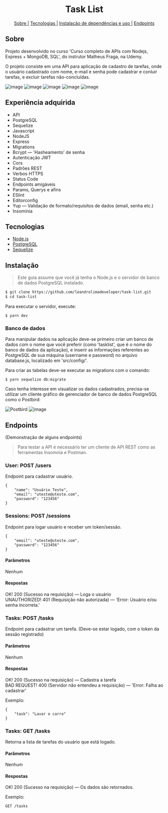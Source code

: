 <h1 align="center">Task List</h1>
<p align="center">
    <a href="#sobre">Sobre |</a>
    <a href="#tecnologias">Tecnologias |</a>
    <a href="#instalação">Instalação de dependências e uso |</a>
    <a href="#endpoints">Endpoints</a>
</p>

## Sobre
Projeto desenvolvido no curso 'Curso completo de APIs com Nodejs, Express + MongoDB, SQL', do instrutor Matheus Fraga, na Udemy.

O projeto consiste em uma API para aplicação de cadastro de tarefas, onde o usuário cadastrado com nome, e-mail e senha pode cadastrar e conluir tarefas, e excluir tarefas não-concluídas. 

![image](https://user-images.githubusercontent.com/76854209/167940316-3838467a-03fb-4f37-98e9-10c6d062d833.png)
![image](https://user-images.githubusercontent.com/76854209/167939514-cf507743-58c3-46f1-90ce-1b716ed6251d.png)
![image](https://user-images.githubusercontent.com/76854209/167939889-eb874bb7-7c51-4d19-b8c0-4238ba50826e.png)
![image](https://user-images.githubusercontent.com/76854209/167940214-377aa863-4905-4c84-97f6-efff98b2758d.png)
![image](https://user-images.githubusercontent.com/76854209/167940268-7813806e-4933-4dbd-bcc7-bb82675e8cc6.png)


## Experiência adquirida
- API
- PostgreSQL
- Sequelize
- Javascript
- NodeJS
- Express
- Migrations
- Bcrypt — 'Hasheamento' de senha
- Autenticação JWT
- Cors
- Padrões REST
- Verbos HTTPS
- Status Code
- Endpoints amigáveis
- Params, Querys e afins
- ESlint
- Editorconfig
- Yup — Validação de formato/requisitos de dados (email, senha etc.)
- Insominia

## Tecnologias
<ul>
    <li><a href="https://nodejs.org/" alt="Node.js">Node.js</a></li>
    <li><a href="https://www.postgresql.org/" alt="PostgreSQL">PostgreSQL</a></li>
    <li><a href="https://sequelize.org/" alt="MySQL">Sequelize</a></li>
</ul>

## Instalação

> Este guia assume que você já tenha o Node.js e o servidor de banco de dados PostgreSQL instalado. 

```bash
$ git clone https://github.com/leandrolimadeveloper/task-list.git
$ cd task-list
```

Para executar o servidor, execute:
```
$ yarn dev
```
### Banco de dados
Para manipular dados na aplicação deve-se primeiro criar um banco de dados com o nome que você preferir (como 'tasklist', que é o nome do banco de dados da aplicação), e inserir as informações referentes ao PostgreSQL de sua máquina (username e password) no arquivo database.js, localizado em 'src/config/'.  

Para criar as tabelas deve-se executar as migrations com o comando:

```
$ yarn sequelize db:migrate
```

Caso tenha interesse em visualizar os dados cadastrados, precisa-se utilizar um cliente gráfico de gerenciador de banco de dados PostgreSQL como o Postbird:

![Postbird](https://user-images.githubusercontent.com/76854209/172650237-462e24b7-1f81-4bb8-aaaf-06594b8a2f3f.png)
![image](https://user-images.githubusercontent.com/76854209/172651243-faba6bf9-4b1b-4a80-9a0e-c8ade4c1bed1.png)

## Endpoints 
(Demonstração de alguns endpoints)
> Para testar a API é necessário ter um cliente de API REST como as ferramentas Insomnia e Postman. 

### User: POST /users 
Endpoint para cadastrar usuário.

```
{
    "name": "Usuário Teste",
    "email": "uteste@uteste.com",
    "password": "123456"
}
```

### Sessions: POST /sessions
Endpoint para logar usuário e receber um token/sessão.

```
{
	"email": "uteste@uteste.com",
	"password": "123456"
}
```

#### Parâmetros
Nenhum

#### Respostas 
OK! 200 (Sucesso na requisição) — Loga o usuário<br>
UNAUTHORIZED! 401 (Requisição não autorizada) — 'Error: Usuário e/ou senha incorreta.'

### Tasks: POST /tasks
Endpoint para cadastrar um tarefa. 
(Deve-se estar logado, com o token da sessão registrado)

#### Parâmetros
Nenhum

#### Respostas 
OK! 200 (Sucesso na requisição) — Cadastra a tarefa<br>
BAD REQUEST! 400 (Servidor não entendeu a requisição) — 'Error: Falha ao cadastrar'

Exemplo:
``` 
{
	"task": "Lavar o carro"
}
```

### Tasks: GET /tasks
Retorna a lista de tarefas do usuário que está logado.

#### Parâmetros
Nenhum

#### Respostas 
OK! 200 (Sucesso na requisição) — Os dados são retornados.

Exemplo:
``` 
GET /tasks
```

